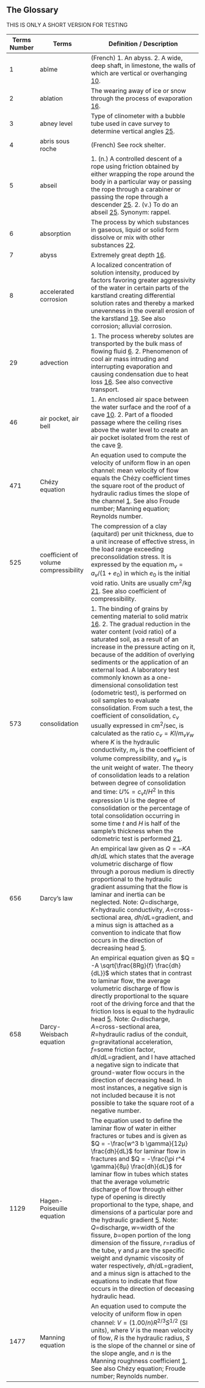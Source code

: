 ## The Glossary

THIS IS ONLY A SHORT VERSION FOR TESTING

| Terms Number | Terms | Definition / Description |
| ------------ | ----- | ------------------------ |
| 1 | abîme | (French)  1. An abyss.  2. A wide, deep shaft, in limestone, the walls of which are vertical or overhanging [10](#ref10). |
| 2 | ablation | The wearing away of ice or snow through the process of evaporation [16](#ref16). |
| 3 | abney level | Type of clinometer with a bubble tube used in cave survey to determine vertical angles [25](#ref25). |
| 4 | abris sous roche | (French) See rock shelter. |
| 5 | abseil | 1.  (n.) A controlled descent of a rope using friction obtained by either wrapping the rope around the body in a particular way or passing the rope through a carabiner or passing the rope through a descender [25](#ref25).  2. (v.) To do an abseil [25](#ref25).  Synonym: rappel.  |
| 6 | absorption | The process by which substances in gaseous, liquid or solid form dissolve or mix with other substances [22](#ref22). |
| 7 | abyss | Extremely great depth [16](#ref16). |
| 8 | accelerated corrosion | A localized concentration of solution intensity, produced by factors favoring greater aggressivity of the water in certain parts of the karstland creating differential solution rates and thereby a marked unevenness in the overall erosion of the karstland [19](#ref19). See also corrosion; alluvial corrosion.  |
| 29 | advection | 1. The process whereby solutes are transported by the bulk mass of flowing fluid [6](#ref6).  2. Phenomenon of cool air mass intruding and interrupting evaporation and causing condensation due to heat loss [16](#ref16). See also convective transport. |
| 46 | air pocket, air bell | 1. An enclosed air space between the water surface and the roof of a cave [10](#ref10). 2. Part of a flooded passage where the ceiling rises above the water level to create an air pocket isolated from the rest of the cave [9](#ref9). |
| 471 | Chézy equation | An equation used to compute the velocity of uniform flow in an open channel: mean velocity of flow equals the Chézy coefficient times the square root of the product of hydraulic radius times the slope of the channel [1](#ref1).  See also Froude number; Manning equation; Reynolds number. |
| 525 | coefficient of volume compressibility | The compression of a clay (aquitard) per unit thickness, due to a unit increase of effective stress, in the load range exceeding preconsolidation stress. It is expressed by the equation $m_v = a_v / (1 + e_0)$ in which $e_0$ is the initial void ratio. Units are usually cm<sup>2</sup>/kg [21](#ref21). See also coefficient of compressibility. |
| 573 | consolidation | 1. The binding of grains by cementing material to solid matrix [16](#ref16).  2. The gradual reduction in the water content (void ratio) of a saturated soil, as a result of an increase in the pressure acting on it, because of the addition of overlying sediments or the application of an external load.  A laboratory test commonly known as a one-dimensional consolidation test (odometric test), is performed on soil samples to evaluate consolidation.  From such a test, the coefficient of consolidation, $c_v$ usually expressed in cm<sup>2</sup>/sec, is calculated as the ratio $c_v = K l / m_v \gamma_w$ where $K$ is the hydraulic conductivity, $m_v$ is the coefficient of volume compressibility, and $\gamma_w$ is the unit weight of water. The theory of consolidation leads to a relation between degree of consolidation and time: $U\% = c_v t / H^2$ In this expression U is the degree of consolidation or the percentage of total consolidation occurring in some time $t$ and $H$ is half of the sample’s thickness when the odometric test is performed [21](#ref21). |
| 656 | Darcy’s law | An empirical law given as $Q = -KA\, dh/dL$ which states that the average volumetric discharge of flow through a porous medium is directly proportional to the hydraulic gradient assuming that the flow is laminar and inertia can be neglected.  Note: $Q$=discharge, $K$=hydraulic conductivity, $A$=cross-sectional area, $dh/dL$=gradient, and a minus sign is attached as a convention to indicate that flow occurs in the direction of decreasing head [5](#ref5). |
| 658 | Darcy-Weisbach equation | An empirical equation given as $Q = -A \sqrt{\frac{8Rg}{f} \frac{dh}{dL}}$ which states that in contrast to laminar flow, the average volumetric discharge of flow is directly proportional to the square root of the driving force and that the friction loss is equal to the hydraulic head [5](#ref5).  Note: $Q$=discharge, $A$=cross-sectional area, $R$=hydraulic radius of the conduit, $g$=gravitational acceleration, $f$=some friction factor, $dh/dL$=gradient, and I have attached a negative sign to indicate that ground-water flow occurs in the direction of decreasing head.  In most instances, a negative sign is not included because it is not possible to take the square root of a negative number. |
| 1129 | Hagen-Poiseuille equation | The equation used to define the laminar flow of water in either fractures or tubes and is given as $Q = -\frac{w^3 b \gamma}{12µ} \frac{dh}{dL}$ for laminar flow in fractures and $Q = -\frac{\pi r^4 \gamma}{8µ} \frac{dh}{dL}$ for laminar flow in tubes which states that the average volumetric discharge of flow through either type of opening is directly proportional to the type, shape, and dimensions of a particular pore and the hydraulic gradient [5](#ref5).  Note: $Q$=discharge, $w$=width of the fissure, $b$=open portion of the long dimension of the fissure, $r$=radius of the tube, $γ$ and $µ$ are the specific weight and dynamic viscosity of water respectively, $dh/dL$=gradient, and a minus sign is attached to the equations to indicate that flow occurs in the direction of deceasing hydraulic head. |
| 1477 | Manning equation | An equation used to compute the velocity of uniform flow in open channel: $V=(1.00/n) R^{2/3} S^{1/2}$ (SI units), where $V$ is the mean velocity of flow, $R$ is the hydraulic radius, $S$ is the slope of the channel or sine of the slope angle, and $n$ is the Manning roughness coefficient [1](#ref1).  See also Chézy equation; Froude number; Reynolds number. |

